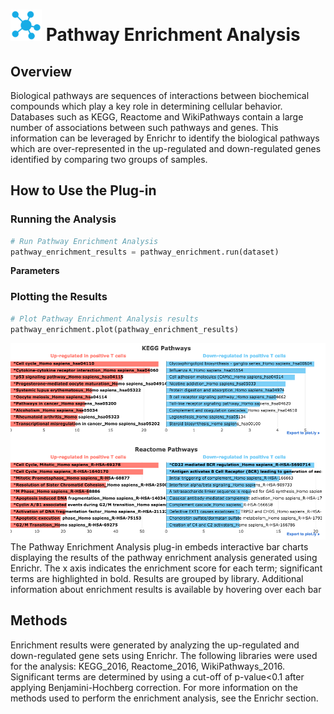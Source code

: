<img src="img/pathway_enrichment-icon.png" width="50px"> Pathway Enrichment Analysis
================

Overview
----------------
Biological pathways are sequences of interactions between biochemical compounds which play a key role in determining cellular behavior. Databases such as KEGG, Reactome and WikiPathways contain a large number of associations between such pathways and genes. This information can be leveraged by Enrichr to identify the biological pathways which are over-represented in the up-regulated and down-regulated genes identified by comparing two groups of samples.

How to Use the Plug-in
----------------
### Running the Analysis
```python
# Run Pathway Enrichment Analysis
pathway_enrichment_results = pathway_enrichment.run(dataset)
```

**Parameters**


### Plotting the Results
```python
# Plot Pathway Enrichment Analysis results
pathway_enrichment.plot(pathway_enrichment_results)
```
<img src="img/pathway_enrichment-example.png"> 
The Pathway Enrichment Analysis plug-in embeds interactive bar charts displaying the results of the pathway enrichment analysis generated using Enrichr. The x axis indicates the enrichment score for each term; significant terms are highlighted in bold. Results are grouped by library. Additional information about enrichment results is available by hovering over each bar

Methods
----------------
Enrichment results were generated by analyzing the up-regulated and down-regulated gene sets using Enrichr. The following libraries were used for the analysis: KEGG_2016, Reactome_2016, WikiPathways_2016. Significant terms are determined by using a cut-off of p-value<0.1 after applying Benjamini-Hochberg correction. For more information on the methods used to perform the enrichment analysis, see the Enrichr section.